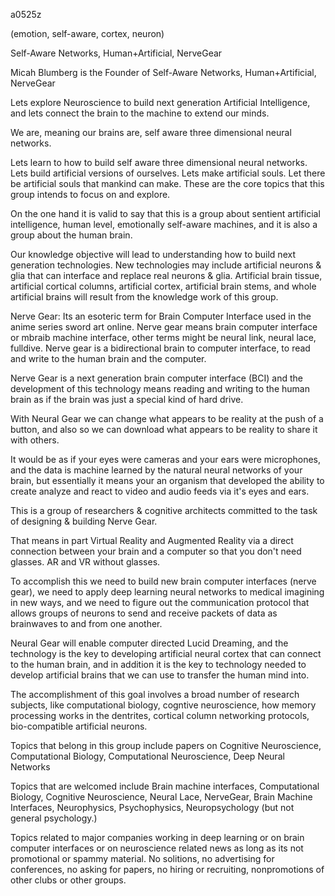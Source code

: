 a0525z

(emotion, self-aware, cortex, neuron)

Self-Aware Networks, Human+Artificial, NerveGear

Micah Blumberg is the Founder of Self-Aware Networks, Human+Artificial, NerveGear

Lets explore Neuroscience to build next generation Artificial Intelligence, and lets connect the brain to the machine to extend our minds.

We are, meaning our brains are, self aware three dimensional neural networks.

Lets learn to how to build self aware three dimensional neural networks. Lets build artificial versions of ourselves. Lets make artificial souls. Let there be artificial souls that mankind can make. These are the core topics that this group intends to focus on and explore.

On the one hand it is valid to say that this is a group about sentient artificial intelligence, human level, emotionally self-aware machines, and it is also a group about the human brain.

Our knowledge objective will lead to understanding how to build next generation technologies. New technologies may include artificial neurons & glia that can interface and replace real neurons & glia. Artificial brain tissue, artificial cortical columns, artificial cortex, artificial brain stems, and whole artificial brains will result from the knowledge work of this group.

Nerve Gear: Its an esoteric term for Brain Computer Interface used in the anime series sword art online. Nerve gear means brain computer interface or mbraib machine interface, other terms might be neural link, neural lace, fulldive. Nerve gear is a bidirectional brain to computer interface, to read and write to the human brain and the computer.

Nerve Gear is a next generation brain computer interface (BCI) and the development of this technology means reading and writing to the human brain as if the brain was just a special kind of hard drive.

With Neural Gear we can change what appears to be reality at the push of a button, and also so we can download what appears to be reality to share it with others.

It would be as if your eyes were cameras and your ears were microphones, and the data is machine learned by the natural neural networks of your brain, but essentially it means your an organism that developed the ability to create analyze and react to video and audio feeds via it's eyes and ears.

This is a group of researchers & cognitive architects committed to the task of designing & building Nerve Gear.

That means in part Virtual Reality and Augmented Reality via a direct connection between your brain and a computer so that you don't need glasses. AR and VR without glasses.

To accomplish this we need to build new brain computer interfaces (nerve gear), we need to apply deep learning neural networks to medical imagining in new ways, and we need to figure out the communication protocol that allows groups of neurons to send and receive packets of data as brainwaves to and from one another.

Neural Gear will enable computer directed Lucid Dreaming, and the technology is the key to developing artificial neural cortex that can connect to the human brain, and in addition it is the key to technology needed to develop artificial brains that we can use to transfer the human mind into.

The accomplishment of this goal involves a broad number of research subjects, like computational biology, cogntive neuroscience, how memory processing works in the dentrites, cortical column networking protocols, bio-compatible artificial neurons.

Topics that belong in this group include papers on Cognitive Neuroscience, Computational Biology, Computational Neuroscience, Deep Neural Networks

Topics that are welcomed include Brain machine interfaces, Computational Biology, Cognitive Neuroscience, Neural Lace, NerveGear, Brain Machine Interfaces, Neurophysics, Psychophysics, Neuropsychology (but not general psychology.)

Topics related to major companies working in deep learning or on brain computer interfaces or on neuroscience related news as long as its not promotional or spammy material. No solitions, no advertising for conferences, no asking for papers, no hiring or recruiting, nonpromotions of other clubs or other groups.

